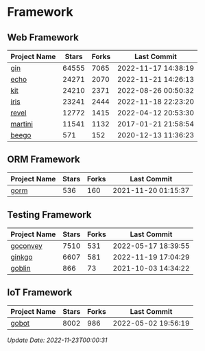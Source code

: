 # Framework

## Web Framework
| Project Name | Stars | Forks | Last Commit |
| ------------ | ----- | ----- | ----------- |
| [gin](https://github.com/gin-gonic/gin) | 64555 | 7065 | 2022-11-17 14:38:19 |
| [echo](https://github.com/labstack/echo) | 24271 | 2070 | 2022-11-21 14:26:13 |
| [kit](https://github.com/go-kit/kit) | 24210 | 2371 | 2022-08-26 00:50:32 |
| [iris](https://github.com/kataras/iris) | 23241 | 2444 | 2022-11-18 22:23:20 |
| [revel](https://github.com/revel/revel) | 12772 | 1415 | 2022-04-12 20:53:30 |
| [martini](https://github.com/go-martini/martini) | 11541 | 1132 | 2017-01-21 21:58:54 |
| [beego](https://github.com/astaxie/beego) | 571 | 152 | 2020-12-13 11:36:23 |

## ORM Framework
| Project Name | Stars | Forks | Last Commit |
| ------------ | ----- | ----- | ----------- |
| [gorm](https://github.com/jinzhu/gorm) | 536 | 160 | 2021-11-20 01:15:37 |

## Testing Framework
| Project Name | Stars | Forks | Last Commit |
| ------------ | ----- | ----- | ----------- |
| [goconvey](https://github.com/smartystreets/goconvey) | 7510 | 531 | 2022-05-17 18:39:55 |
| [ginkgo](https://github.com/onsi/ginkgo) | 6607 | 581 | 2022-11-19 17:04:29 |
| [goblin](https://github.com/franela/goblin) | 866 | 73 | 2021-10-03 14:34:22 |

## IoT Framework
| Project Name | Stars | Forks | Last Commit |
| ------------ | ----- | ----- | ----------- |
| [gobot](https://github.com/hybridgroup/gobot) | 8002 | 986 | 2022-05-02 19:56:19 |

*Update Date: 2022-11-23T00:00:31*